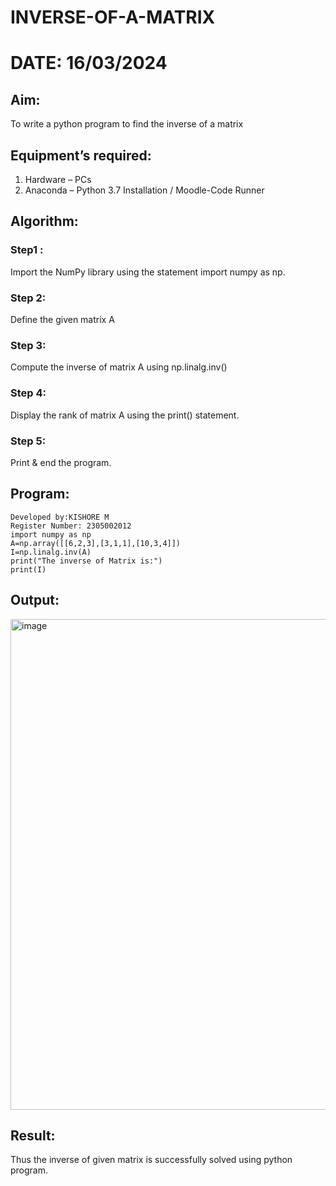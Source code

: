 # INVERSE-OF-A-MATRIX
# DATE: 16/03/2024
## Aim:
To write a python program to find the inverse of a matrix
## Equipment’s required:
1. 	Hardware – PCs
2. 	Anaconda – Python 3.7 Installation / Moodle-Code Runner
## Algorithm:
### Step1 : 
Import the NumPy library using the statement import numpy as np.
### Step 2: 
Define the given matrix A
### Step 3: 
Compute the inverse of matrix A using np.linalg.inv()
### Step 4: 
Display the rank of matrix A using the print() statement.
### Step 5:
Print & end the program.
## Program:
```
Developed by:KISHORE M
Register Number: 2305002012
import numpy as np
A=np.array([[6,2,3],[3,1,1],[10,3,4]])
I=np.linalg.inv(A)
print("The inverse of Matrix is:")
print(I)
```
## Output:
<img width="785" alt="image" src="https://github.com/kishore07062005/INVERSE-OF-A-MATRIX/assets/156066116/96e1a6a8-1407-411e-b17a-06a44f93f749">

## Result:
Thus the inverse of given matrix is successfully solved using python program.

